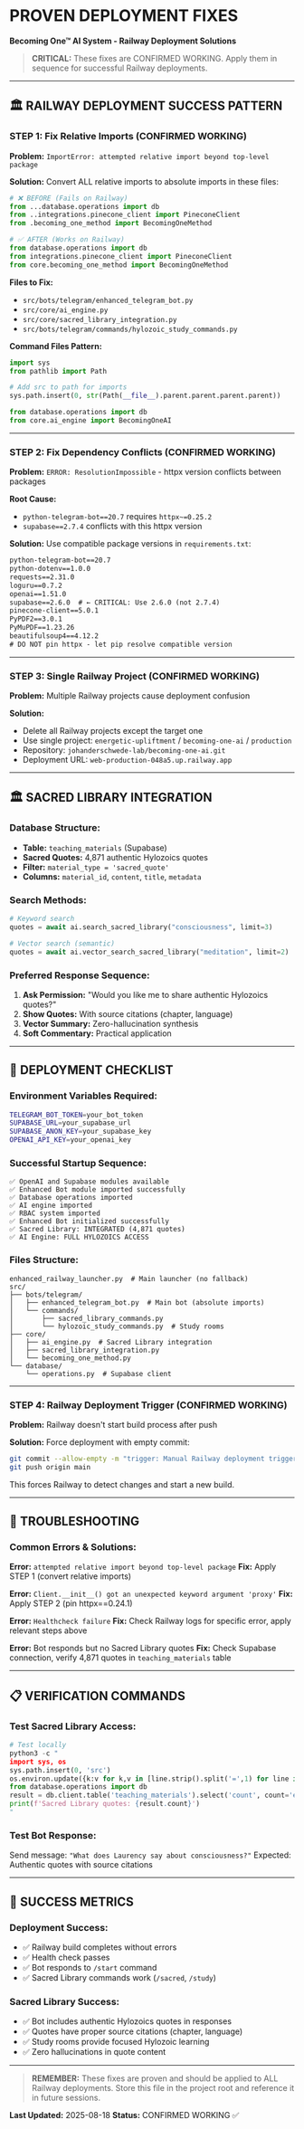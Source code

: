 # PROVEN DEPLOYMENT FIXES
**Becoming One™ AI System - Railway Deployment Solutions**

> **CRITICAL:** These fixes are CONFIRMED WORKING. Apply them in sequence for successful Railway deployments.

---

## 🏛️ **RAILWAY DEPLOYMENT SUCCESS PATTERN**

### **STEP 1: Fix Relative Imports (CONFIRMED WORKING)**
**Problem:** `ImportError: attempted relative import beyond top-level package`

**Solution:** Convert ALL relative imports to absolute imports in these files:

```python
# ❌ BEFORE (Fails on Railway)
from ...database.operations import db
from ..integrations.pinecone_client import PineconeClient
from .becoming_one_method import BecomingOneMethod

# ✅ AFTER (Works on Railway)  
from database.operations import db
from integrations.pinecone_client import PineconeClient
from core.becoming_one_method import BecomingOneMethod
```

**Files to Fix:**
- `src/bots/telegram/enhanced_telegram_bot.py`
- `src/core/ai_engine.py`
- `src/core/sacred_library_integration.py`
- `src/bots/telegram/commands/hylozoic_study_commands.py`

**Command Files Pattern:**
```python
import sys
from pathlib import Path

# Add src to path for imports
sys.path.insert(0, str(Path(__file__).parent.parent.parent.parent))

from database.operations import db
from core.ai_engine import BecomingOneAI
```

---

### **STEP 2: Fix Dependency Conflicts (CONFIRMED WORKING)**
**Problem:** `ERROR: ResolutionImpossible` - httpx version conflicts between packages

**Root Cause:** 
- `python-telegram-bot==20.7` requires `httpx~=0.25.2`
- `supabase==2.7.4` conflicts with this httpx version

**Solution:** Use compatible package versions in `requirements.txt`:

```txt
python-telegram-bot==20.7
python-dotenv==1.0.0
requests==2.31.0
loguru==0.7.2
openai==1.51.0
supabase==2.6.0  # ← CRITICAL: Use 2.6.0 (not 2.7.4)
pinecone-client==5.0.1
PyPDF2==3.0.1
PyMuPDF==1.23.26
beautifulsoup4==4.12.2
# DO NOT pin httpx - let pip resolve compatible version
```

---

### **STEP 3: Single Railway Project (CONFIRMED WORKING)**
**Problem:** Multiple Railway projects cause deployment confusion

**Solution:** 
- Delete all Railway projects except the target one
- Use single project: `energetic-upliftment` / `becoming-one-ai` / `production`
- Repository: `johanderschwede-lab/becoming-one-ai.git`
- Deployment URL: `web-production-048a5.up.railway.app`

---

## 🏛️ **SACRED LIBRARY INTEGRATION**

### **Database Structure:**
- **Table:** `teaching_materials` (Supabase)
- **Sacred Quotes:** 4,871 authentic Hylozoics quotes
- **Filter:** `material_type = 'sacred_quote'`
- **Columns:** `material_id`, `content`, `title`, `metadata`

### **Search Methods:**
```python
# Keyword search
quotes = await ai.search_sacred_library("consciousness", limit=3)

# Vector search (semantic)
quotes = await ai.vector_search_sacred_library("meditation", limit=2)
```

### **Preferred Response Sequence:**
1. **Ask Permission:** "Would you like me to share authentic Hylozoics quotes?"
2. **Show Quotes:** With source citations (chapter, language)
3. **Vector Summary:** Zero-hallucination synthesis
4. **Soft Commentary:** Practical application

---

## 🚀 **DEPLOYMENT CHECKLIST**

### **Environment Variables Required:**
```bash
TELEGRAM_BOT_TOKEN=your_bot_token
SUPABASE_URL=your_supabase_url  
SUPABASE_ANON_KEY=your_supabase_key
OPENAI_API_KEY=your_openai_key
```

### **Successful Startup Sequence:**
```
✅ OpenAI and Supabase modules available
✅ Enhanced Bot module imported successfully  
✅ Database operations imported
✅ AI engine imported
✅ RBAC system imported
✅ Enhanced Bot initialized successfully
✅ Sacred Library: INTEGRATED (4,871 quotes)
✅ AI Engine: FULL HYLOZOICS ACCESS
```

### **Files Structure:**
```
enhanced_railway_launcher.py  # Main launcher (no fallback)
src/
├── bots/telegram/
│   ├── enhanced_telegram_bot.py  # Main bot (absolute imports)
│   └── commands/
│       ├── sacred_library_commands.py
│       └── hylozoic_study_commands.py  # Study rooms
├── core/
│   ├── ai_engine.py  # Sacred Library integration
│   ├── sacred_library_integration.py
│   └── becoming_one_method.py
└── database/
    └── operations.py  # Supabase client
```

---

### **STEP 4: Railway Deployment Trigger (CONFIRMED WORKING)**
**Problem:** Railway doesn't start build process after push

**Solution:** Force deployment with empty commit:
```bash
git commit --allow-empty -m "trigger: Manual Railway deployment trigger"
git push origin main
```

This forces Railway to detect changes and start a new build.

---

## 🧠 **TROUBLESHOOTING**

### **Common Errors & Solutions:**

**Error:** `attempted relative import beyond top-level package`
**Fix:** Apply STEP 1 (convert relative imports)

**Error:** `Client.__init__() got an unexpected keyword argument 'proxy'`
**Fix:** Apply STEP 2 (pin httpx==0.24.1)

**Error:** `Healthcheck failure`
**Fix:** Check Railway logs for specific error, apply relevant steps above

**Error:** Bot responds but no Sacred Library quotes
**Fix:** Check Supabase connection, verify 4,871 quotes in `teaching_materials` table

---

## 📋 **VERIFICATION COMMANDS**

### **Test Sacred Library Access:**
```python
# Test locally
python3 -c "
import sys, os
sys.path.insert(0, 'src')
os.environ.update({k:v for k,v in [line.strip().split('=',1) for line in open('config/production.env') if '=' in line and not line.startswith('#')]})
from database.operations import db
result = db.client.table('teaching_materials').select('count', count='exact').eq('material_type', 'sacred_quote').execute()
print(f'Sacred Library quotes: {result.count}')
"
```

### **Test Bot Response:**
Send message: `"What does Laurency say about consciousness?"`
Expected: Authentic quotes with source citations

---

## 🎯 **SUCCESS METRICS**

### **Deployment Success:**
- ✅ Railway build completes without errors
- ✅ Health check passes
- ✅ Bot responds to `/start` command
- ✅ Sacred Library commands work (`/sacred`, `/study`)

### **Sacred Library Success:**
- ✅ Bot includes authentic Hylozoics quotes in responses
- ✅ Quotes have proper source citations (chapter, language)
- ✅ Study rooms provide focused Hylozoic learning
- ✅ Zero hallucinations in quote content

---

> **REMEMBER:** These fixes are proven and should be applied to ALL Railway deployments. Store this file in the project root and reference it in future sessions.

**Last Updated:** 2025-08-18
**Status:** CONFIRMED WORKING ✅
